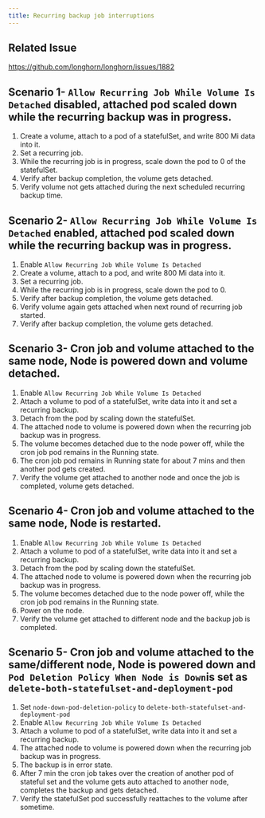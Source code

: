 ```yaml
---
title: Recurring backup job interruptions
---
```


## Related Issue
https://github.com/longhorn/longhorn/issues/1882

## Scenario 1- ```Allow Recurring Job While Volume Is Detached``` disabled, attached pod scaled down while the recurring backup was in progress.
1. Create a volume, attach to a pod of a statefulSet, and write 800 Mi data into it.
2. Set a recurring job.
3. While the recurring job is in progress, scale down the pod to 0 of the statefulSet.
4. Verify after backup completion, the volume gets detached.
5. Verify volume not gets attached during the next scheduled recurring backup time.

## Scenario 2- ```Allow Recurring Job While Volume Is Detached``` enabled, attached pod scaled down while the recurring backup was in progress.
1. Enable ```Allow Recurring Job While Volume Is Detached```
2. Create a volume, attach to a pod, and write 800 Mi data into it.
3. Set a recurring job.
4. While the recurring job is in progress, scale down the pod to 0.
5. Verify after backup completion, the volume gets detached.
6. Verify volume again gets attached when next round of recurring job started.
7. Verify after backup completion, the volume gets detached.

## Scenario 3- Cron job and volume attached to the same node, Node is powered down and volume detached.
1. Enable ```Allow Recurring Job While Volume Is Detached```
2. Attach a volume to pod of a statefulSet, write data into it and set a recurring backup.
3. Detach from the pod by scaling down the statefulSet.
4. The attached node to volume is powered down when the recurring job backup was in progress.
5. The volume becomes detached due to the node power off, while the cron job pod remains in the Running state.
6. The cron job pod remains in Running state for about 7 mins and then another pod gets created.
7. Verify the volume get attached to another node and once the job is completed, volume gets detached.

## Scenario 4- Cron job and volume attached to the same node, Node is restarted.
1. Enable ```Allow Recurring Job While Volume Is Detached```
2. Attach a volume to pod of a statefulSet, write data into it and set a recurring backup.
3. Detach from the pod by scaling down the statefulSet.
4. The attached node to volume is powered down when the recurring job backup was in progress.
5. The volume becomes detached due to the node power off, while the cron job pod remains in the Running state.
6. Power on the node.
7. Verify the volume get attached to different node and the backup job is completed.

## Scenario 5- Cron job and volume attached to the same/different node, Node is powered down and ```Pod Deletion Policy When Node is Down```is set as ```delete-both-statefulset-and-deployment-pod```
1. Set ```node-down-pod-deletion-policy``` to ```delete-both-statefulset-and-deployment-pod```
2. Enable ```Allow Recurring Job While Volume Is Detached```
3. Attach a volume to pod of a statefulSet, write data into it and set a recurring backup.
4. The attached node to volume is powered down when the recurring job backup was in progress.
5. The backup is in error state.
6. After 7 min the cron job takes over the creation of another pod of stateful set and the volume gets auto attached to another node, completes the backup and gets detached.
7. Verify the statefulSet pod successfully reattaches to the volume after sometime.
